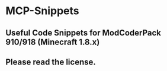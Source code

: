 # MCP-Snippets
## Useful Code Snippets for ModCoderPack 910/918 (Minecraft 1.8.x)
## Please read the license.
